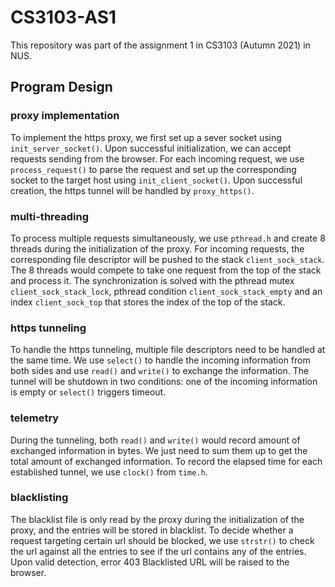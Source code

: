 # CS3103-AS1

This repository was part of the assignment 1 in CS3103 (Autumn 2021) in NUS.

## Program Design
### proxy implementation
To implement the https proxy, we first set up a sever socket using `init_server_socket()`. Upon successful initialization, we can accept requests sending from the browser. For each incoming request, we use `process_request()` to parse the request and set up the corresponding socket to the target host using `init_client_socket()`. Upon successful creation, the https tunnel will be handled by `proxy_https()`.

### multi-threading
To process multiple requests simultaneously, we use `pthread.h` and create 8 threads during the initialization of the proxy. For incoming requests, the corresponding file descriptor will be pushed to the stack `client_sock_stack`. The 8 threads would compete to take one request from the top of the stack and process it. The synchronization is solved with the pthread mutex `client_sock_stack_lock`, pthread condition `client_sock_stack_empty` and an index `client_sock_top` that stores the index of the top of the stack.

### https tunneling
To handle the https tunneling, multiple file descriptors need to be handled at the same time. We use `select()` to handle the incoming information from both sides and use `read()` and `write()` to exchange the information. The tunnel will be shutdown in two conditions: one of the incoming information is empty or `select()` triggers timeout.

### telemetry
During the tunneling, both `read()` and `write()` would record amount of exchanged information in bytes. We just need to sum them up to get the total amount of exchanged information. To record the elapsed time for each established tunnel, we use `clock()` from `time.h`.

### blacklisting
The blacklist file is only read by the proxy during the initialization of the proxy, and the entries will be stored in blacklist. To decide whether a request targeting certain url should be blocked, we use `strstr()` to check the url against all the entries to see if the url contains any of the entries. Upon valid detection, error 403 Blacklisted URL will be raised to the browser.